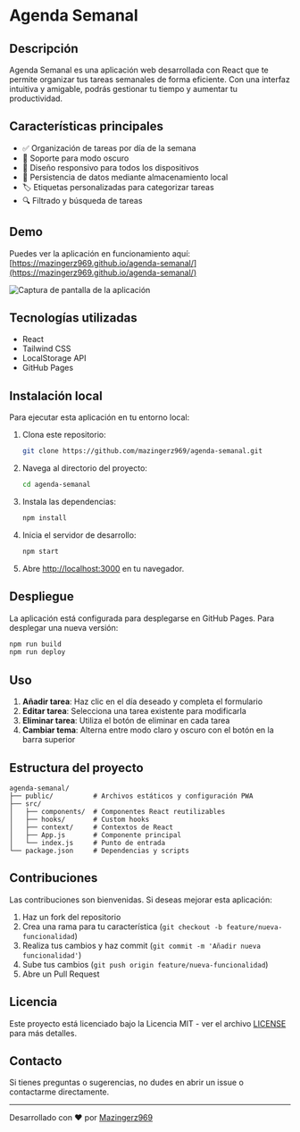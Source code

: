 # Agenda Semanal

## Descripción

Agenda Semanal es una aplicación web desarrollada con React que te permite organizar tus tareas semanales de forma eficiente. Con una interfaz intuitiva y amigable, podrás gestionar tu tiempo y aumentar tu productividad.

## Características principales

- ✅ Organización de tareas por día de la semana
- 🌙 Soporte para modo oscuro
- 📱 Diseño responsivo para todos los dispositivos
- 🔄 Persistencia de datos mediante almacenamiento local
- 🏷️ Etiquetas personalizadas para categorizar tareas
- 🔍 Filtrado y búsqueda de tareas

## Demo

Puedes ver la aplicación en funcionamiento aquí: [https://mazingerz969.github.io/agenda-semanal/](https://mazingerz969.github.io/agenda-semanal/)

![Captura de pantalla de la aplicación](https://i.imgur.com/example.png) <!-- Reemplaza con una captura real de tu app -->

## Tecnologías utilizadas

- React
- Tailwind CSS
- LocalStorage API
- GitHub Pages

## Instalación local

Para ejecutar esta aplicación en tu entorno local:

1. Clona este repositorio:
   ```bash
   git clone https://github.com/mazingerz969/agenda-semanal.git
   ```

2. Navega al directorio del proyecto:
   ```bash
   cd agenda-semanal
   ```

3. Instala las dependencias:
   ```bash
   npm install
   ```

4. Inicia el servidor de desarrollo:
   ```bash
   npm start
   ```

5. Abre [http://localhost:3000](http://localhost:3000) en tu navegador.

## Despliegue

La aplicación está configurada para desplegarse en GitHub Pages. Para desplegar una nueva versión:

```bash
npm run build
npm run deploy
```

## Uso

1. **Añadir tarea**: Haz clic en el día deseado y completa el formulario
2. **Editar tarea**: Selecciona una tarea existente para modificarla
3. **Eliminar tarea**: Utiliza el botón de eliminar en cada tarea
4. **Cambiar tema**: Alterna entre modo claro y oscuro con el botón en la barra superior

## Estructura del proyecto

```
agenda-semanal/
├── public/          # Archivos estáticos y configuración PWA
├── src/
│   ├── components/  # Componentes React reutilizables
│   ├── hooks/       # Custom hooks
│   ├── context/     # Contextos de React
│   ├── App.js       # Componente principal
│   └── index.js     # Punto de entrada
└── package.json     # Dependencias y scripts
```

## Contribuciones

Las contribuciones son bienvenidas. Si deseas mejorar esta aplicación:

1. Haz un fork del repositorio
2. Crea una rama para tu característica (`git checkout -b feature/nueva-funcionalidad`)
3. Realiza tus cambios y haz commit (`git commit -m 'Añadir nueva funcionalidad'`)
4. Sube tus cambios (`git push origin feature/nueva-funcionalidad`)
5. Abre un Pull Request

## Licencia

Este proyecto está licenciado bajo la Licencia MIT - ver el archivo [LICENSE](LICENSE) para más detalles.

## Contacto

Si tienes preguntas o sugerencias, no dudes en abrir un issue o contactarme directamente.

---

Desarrollado con ❤️ por [Mazingerz969](https://github.com/mazingerz969)
